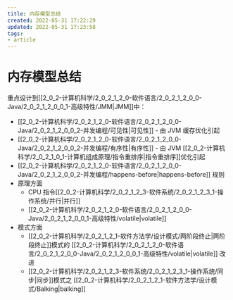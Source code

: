 ```yaml
---
title: 内存模型总结
created: 2022-05-31 17:22:29
updated: 2022-05-31 17:23:58
tags: 
- article
---
```

# 内存模型总结

重点设计到[[2_0_2-计算机科学/2_0_2_1_2_0-软件语言/2_0_2_1_2_0_0-Java/2_0_2_1_2_0_0_1-高级特性/JMM|JMM]]中：
- [[2_0_2-计算机科学/2_0_2_1_2_0-软件语言/2_0_2_1_2_0_0-Java/2_0_2_1_2_0_0_2-并发编程/可见性|可见性]] - 由 JVM 缓存优化引起
- [[2_0_2-计算机科学/2_0_2_1_2_0-软件语言/2_0_2_1_2_0_0-Java/2_0_2_1_2_0_0_2-并发编程/有序性|有序性]] - 由 JVM [[2_0_2-计算机科学/2_0_2_1_0_1-计算机组成原理/指令重排序|指令重排序]]优化引起
- [[2_0_2-计算机科学/2_0_2_1_2_0-软件语言/2_0_2_1_2_0_0-Java/2_0_2_1_2_0_0_2-并发编程/happens-before|happens-before]] 规则
- 原理方面
	- CPU 指令[[2_0_2-计算机科学/2_0_2_1_2_3-软件系统/2_0_2_1_2_3_1-操作系统/并行|并行]]
	- [[2_0_2-计算机科学/2_0_2_1_2_0-软件语言/2_0_2_1_2_0_0-Java/2_0_2_1_2_0_0_1-高级特性/volatile|volatile]]
- 模式方面
	- [[2_0_2-计算机科学/2_0_2_1_2_1-软件方法学/设计模式/两阶段终止|两阶段终止]]模式的 [[2_0_2-计算机科学/2_0_2_1_2_0-软件语言/2_0_2_1_2_0_0-Java/2_0_2_1_2_0_0_1-高级特性/volatile|volatile]] 改进
	- [[2_0_2-计算机科学/2_0_2_1_2_3-软件系统/2_0_2_1_2_3_1-操作系统/同步|同步]]模式之 [[2_0_2-计算机科学/2_0_2_1_2_1-软件方法学/设计模式/Balking|balking]]
